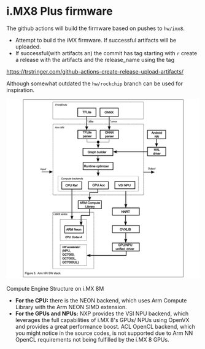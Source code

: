 # i.MX8 Plus firmware

The github actions will build the firmware based on pushes to `hw/imx8`.

* Attempt to build the iMX firmware. If successful artifacts will be uploaded.
* If successful(with artifacts an) the commit has tag starting with `r` create a release with the artifacts and the release_name using the tag

https://trstringer.com/github-actions-create-release-upload-artifacts/

Although somewhat outdated the `hw/rockchip` branch can be used for inspiration.

![Compute Engine Structure](../../docs/imx8/arm-nn-sw-stack.png)

Compute Engine Structure on i.MX 8M

- **For the CPU:** there is the NEON backend, which uses Arm Compute Library with the Arm NEON SIMD extension. 
- **For the GPUs and NPUs:** NXP provides the VSI NPU backend, which leverages the full capabilities of i.MX 8's GPUs/ NPUs using OpenVX and provides a great performance boost. ACL OpenCL backend, which you might notice in the source codes, is not supported due to Arm NN OpenCL requirements not being fulfilled by the i.MX 8 GPUs.
 
